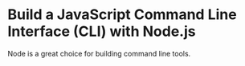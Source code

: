 # Build a JavaScript Command Line Interface (CLI) with Node.js

Node is a great choice for building command line tools.
